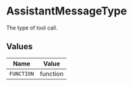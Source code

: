 # AssistantMessageType

The type of tool call.


## Values

| Name       | Value      |
| ---------- | ---------- |
| `FUNCTION` | function   |